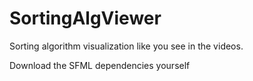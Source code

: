 # SortingAlgViewer
Sorting algorithm visualization like you see in the videos.

Download the SFML dependencies yourself
